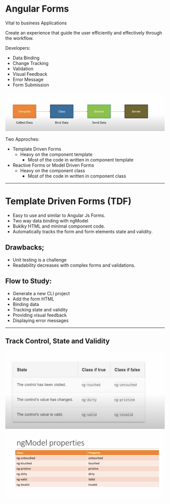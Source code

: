 # Angular Forms

Vital to business Applications

Create an experience that guide the user efficiently and effectively through the workflow.

Developers:
- Data Binding
- Change Tracking
- Validation
- Visual Feedback
- Error Message
- Form Submission

<img src ="./flow.png"/>

Two Approches: 

- Template Driven Forms
  - Heavy on the component template  
    - Most of the code in written in component template
- Reactive Forms or Model Driven Forms
  - Heavy on the component class
    - Most of the code in written in component class

---

# Template Driven Forms (TDF)

* Easy to use and similar to Angular Js Forms.
* Two way data binding with ngModel
* Buklky HTML and minimal component code.
* Automatically tracks the form and form elements state and validity.

## Drawbacks; 

* Unit testing is a challenge
* Readability decreases with complex forms and validations.

## Flow to Study:

* Generate a new CLI project 
* Add the form HTML
* Binding data
* Tracking state and validity
* Providing visual feedback
* Displaying error messages


---

## Track Control, State and Validity

<img src ="./track.png"/>


<img src ="./ng.png"/>



